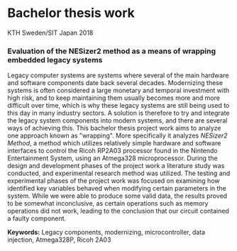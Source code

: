 # Bachelor thesis work
KTH Sweden/SIT Japan 2018  

### Evaluation of the NESizer2 method as a means of wrapping embedded legacy systems

Legacy computer systems are systems where several of the main hardware and software components date back several decades. Modernizing these systems is often considered a large monetary and temporal investment with high risk, and to keep maintaining them usually becomes more and more difficult over time, which is why these legacy systems are still being used to this day in many industry sectors. A solution is therefore to try and integrate the legacy system components into modern systems, and there are several ways of achieving this. This bachelor thesis project work aims to analyze one approach known as "wrapping". More specifically it analyzes _NESizer2 Method_, a method which utilizes relatively simple hardware and software interfaces to control the Ricoh RP2A03 processor found in the Nintendo Entertainment System, using an Atmega328 microprocessor. During the design and development phases of the project work a literature study was conducted, and experimental research method was utilized. The testing and experimental phases of the project work was focused on examining how identified key variables behaved when modifying certain parameters in the system. While we were able to produce some valid data, the results proved to be somewhat inconclusive, as certain operations such as memory operations did not work, leading to the conclusion that our circuit contained a faulty component.

**Keywords:** Legacy components, modernizing, microcontroller, data injection, Atmega328P, Ricoh 2A03
